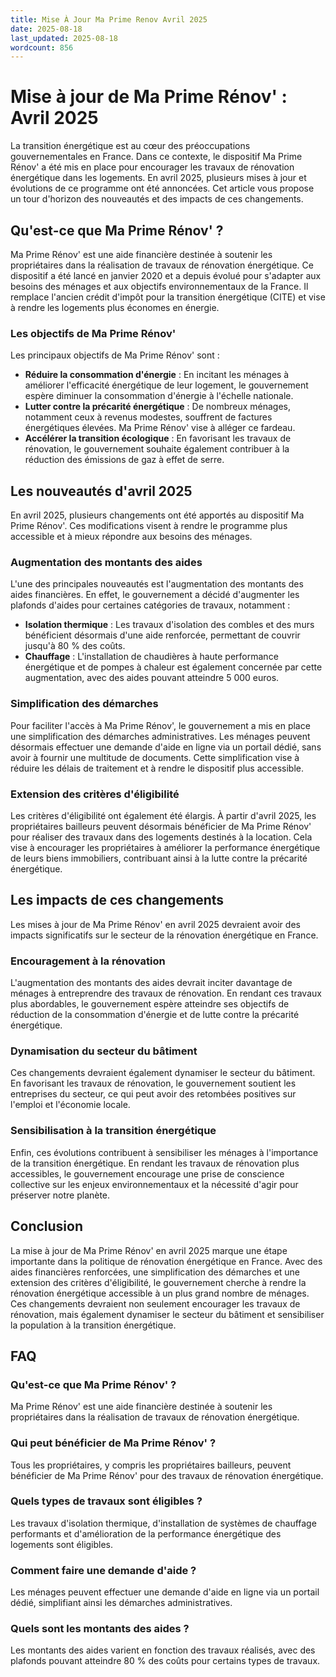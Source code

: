 ```yaml
---
title: Mise À Jour Ma Prime Renov Avril 2025
date: 2025-08-18
last_updated: 2025-08-18
wordcount: 856
---
```


# Mise à jour de Ma Prime Rénov' : Avril 2025

La transition énergétique est au cœur des préoccupations gouvernementales en France. Dans ce contexte, le dispositif Ma Prime Rénov' a été mis en place pour encourager les travaux de rénovation énergétique dans les logements. En avril 2025, plusieurs mises à jour et évolutions de ce programme ont été annoncées. Cet article vous propose un tour d'horizon des nouveautés et des impacts de ces changements.

## Qu'est-ce que Ma Prime Rénov' ?

Ma Prime Rénov' est une aide financière destinée à soutenir les propriétaires dans la réalisation de travaux de rénovation énergétique. Ce dispositif a été lancé en janvier 2020 et a depuis évolué pour s'adapter aux besoins des ménages et aux objectifs environnementaux de la France. Il remplace l'ancien crédit d'impôt pour la transition énergétique (CITE) et vise à rendre les logements plus économes en énergie.

### Les objectifs de Ma Prime Rénov'

Les principaux objectifs de Ma Prime Rénov' sont :

- **Réduire la consommation d'énergie** : En incitant les ménages à améliorer l'efficacité énergétique de leur logement, le gouvernement espère diminuer la consommation d'énergie à l'échelle nationale.
- **Lutter contre la précarité énergétique** : De nombreux ménages, notamment ceux à revenus modestes, souffrent de factures énergétiques élevées. Ma Prime Rénov' vise à alléger ce fardeau.
- **Accélérer la transition écologique** : En favorisant les travaux de rénovation, le gouvernement souhaite également contribuer à la réduction des émissions de gaz à effet de serre.

## Les nouveautés d'avril 2025

En avril 2025, plusieurs changements ont été apportés au dispositif Ma Prime Rénov'. Ces modifications visent à rendre le programme plus accessible et à mieux répondre aux besoins des ménages.

### Augmentation des montants des aides

L'une des principales nouveautés est l'augmentation des montants des aides financières. En effet, le gouvernement a décidé d'augmenter les plafonds d'aides pour certaines catégories de travaux, notamment :

- **Isolation thermique** : Les travaux d'isolation des combles et des murs bénéficient désormais d'une aide renforcée, permettant de couvrir jusqu'à 80 % des coûts.
- **Chauffage** : L'installation de chaudières à haute performance énergétique et de pompes à chaleur est également concernée par cette augmentation, avec des aides pouvant atteindre 5 000 euros.

### Simplification des démarches

Pour faciliter l'accès à Ma Prime Rénov', le gouvernement a mis en place une simplification des démarches administratives. Les ménages peuvent désormais effectuer une demande d'aide en ligne via un portail dédié, sans avoir à fournir une multitude de documents. Cette simplification vise à réduire les délais de traitement et à rendre le dispositif plus accessible.

### Extension des critères d'éligibilité

Les critères d'éligibilité ont également été élargis. À partir d'avril 2025, les propriétaires bailleurs peuvent désormais bénéficier de Ma Prime Rénov' pour réaliser des travaux dans des logements destinés à la location. Cela vise à encourager les propriétaires à améliorer la performance énergétique de leurs biens immobiliers, contribuant ainsi à la lutte contre la précarité énergétique.

## Les impacts de ces changements

Les mises à jour de Ma Prime Rénov' en avril 2025 devraient avoir des impacts significatifs sur le secteur de la rénovation énergétique en France.

### Encouragement à la rénovation

L'augmentation des montants des aides devrait inciter davantage de ménages à entreprendre des travaux de rénovation. En rendant ces travaux plus abordables, le gouvernement espère atteindre ses objectifs de réduction de la consommation d'énergie et de lutte contre la précarité énergétique.

### Dynamisation du secteur du bâtiment

Ces changements devraient également dynamiser le secteur du bâtiment. En favorisant les travaux de rénovation, le gouvernement soutient les entreprises du secteur, ce qui peut avoir des retombées positives sur l'emploi et l'économie locale.

### Sensibilisation à la transition énergétique

Enfin, ces évolutions contribuent à sensibiliser les ménages à l'importance de la transition énergétique. En rendant les travaux de rénovation plus accessibles, le gouvernement encourage une prise de conscience collective sur les enjeux environnementaux et la nécessité d'agir pour préserver notre planète.

## Conclusion

La mise à jour de Ma Prime Rénov' en avril 2025 marque une étape importante dans la politique de rénovation énergétique en France. Avec des aides financières renforcées, une simplification des démarches et une extension des critères d'éligibilité, le gouvernement cherche à rendre la rénovation énergétique accessible à un plus grand nombre de ménages. Ces changements devraient non seulement encourager les travaux de rénovation, mais également dynamiser le secteur du bâtiment et sensibiliser la population à la transition énergétique.

## FAQ

### Qu'est-ce que Ma Prime Rénov' ?

Ma Prime Rénov' est une aide financière destinée à soutenir les propriétaires dans la réalisation de travaux de rénovation énergétique.

### Qui peut bénéficier de Ma Prime Rénov' ?

Tous les propriétaires, y compris les propriétaires bailleurs, peuvent bénéficier de Ma Prime Rénov' pour des travaux de rénovation énergétique.

### Quels types de travaux sont éligibles ?

Les travaux d'isolation thermique, d'installation de systèmes de chauffage performants et d'amélioration de la performance énergétique des logements sont éligibles.

### Comment faire une demande d'aide ?

Les ménages peuvent effectuer une demande d'aide en ligne via un portail dédié, simplifiant ainsi les démarches administratives.

### Quels sont les montants des aides ?

Les montants des aides varient en fonction des travaux réalisés, avec des plafonds pouvant atteindre 80 % des coûts pour certains types de travaux.